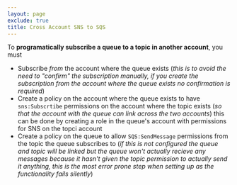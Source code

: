 ```yaml
---
layout: page
exclude: true
title: Cross Account SNS to SQS
---
```


To **programatically subscribe a queue to a topic in another account**, you must

- Subscribe *from* the account where the queue exists (*this is to avoid the need to "confirm" the subscription manually, if you create the subscription from the account where the queue exists no confirmation is required*)
- Create a policy on the account where the queue exists to have `sns:Subscrtibe` permissions on the account where the topic exists (*so that the account with the queue can link across the two accounts*) this can be done by creating a role in the queue's account with permissions for SNS on the topci account
- Create a policy on the queue to allow `SQS:SendMessage` permissions from the topic the queue subscribes to (*if this is not configured the queue and topic will be linked but the queue won't actually recieve any messages because it hasn't given the topic permission to actually send it anything, this is the most error prone step when setting up as the functionality fails silently*)